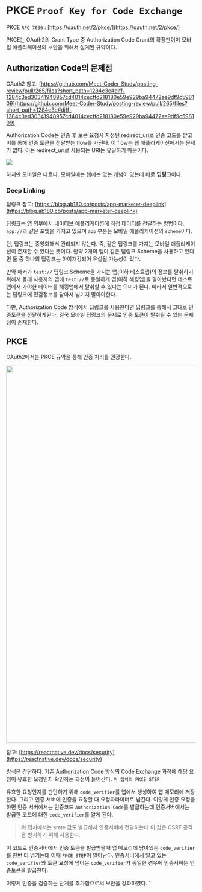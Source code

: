 # PKCE `Proof Key for Code Exchange`

PKCE `RFC 7636` : [https://oauth.net/2/pkce/](https://oauth.net/2/pkce/)

PKCE는 OAuth2의 Grant Type 중 Authorization Code Grant의 확장판이며 모바일 애플리케이션의 보안을 위해서 설계된 규약이다.

## Authorization Code의 문제점

OAuth2 참고: [https://github.com/Meet-Coder-Study/posting-review/pull/265/files?short_path=1284c3e#diff-1284c3ed30341948957cd4014cecffd218180e59e929ba94472ae9df9c598109](https://github.com/Meet-Coder-Study/posting-review/pull/265/files?short_path=1284c3e#diff-1284c3ed30341948957cd4014cecffd218180e59e929ba94472ae9df9c598109)

Authorization Code는 인증 후 토큰 요청시 지정된 redirect_uri로 인증 코드를 받고 이를 통해 인증 토큰을 전달받는 flow를 가진다. 이 flow는 웹 애플리케이션에서는 문제가 없다. 이는 redirect_uri로 사용되는 URI는 유일하기 때문이다.

![](https://user-images.githubusercontent.com/30178507/117142919-3733e600-adeb-11eb-9d11-64c9172b9ec7.png)

하지만 모바일은 다르다. 모바일에는 웹에는 없는 개념이 있는데 바로 **딥링크**이다.

### Deep Linking

딥링크 참고: [https://blog.ab180.co/posts/app-marketer-deeplink](https://blog.ab180.co/posts/app-marketer-deeplink)

딥링크는 앱 외부에서 네이티브 애플리케이션에 직접 데이터를 전달하는 방법이다. `app://`과 같은 포멧을 가지고 있으며 `app` 부분은 모바일 애플리케이션의 `scheme`이다.

단, 딥링크는 중앙화해서 관리되지 않는다. 즉, 같은 딥링크를 가지는 모바일 애플리케이션이 존재할 수 있다는 뜻이다. 만약 2개의 앱이 같은 딥링크 Scheme을 사용하고 있다면 둘 중 하나의 딥링크는 하이재킹되어 유실될 가능성이 있다.

만약 해커가 `test://` 딥링크 Scheme을 가지는 앱(이하 테스트앱)의 정보를 탈취하기 위해서 몰래 사용자의 앱에 `test://`로 동일하게 앱(이하 해킹앱)을 깔아놨다면 테스트앱에서 가야한 데이터를 해킹앱에서 탈취할 수 있다는 의미가 된다. 따라서 일반적으로는 딥링크에 민감정보를 담아서 넘기지 말아야한다.

다만, Authorization Code 방식에서 딥링크를 사용한다면 딥링크를 통해서 그대로 인증토큰을 전달하게된다. 결국 모바일 딥링크의 문제로 인증 토큰이 탈취될 수 있는 문제점이 존재한다.

## PKCE

OAuth2에서는 PKCE 규약을 통해 인증 처리를 권장한다.

<img src="https://user-images.githubusercontent.com/30178507/117142924-38651300-adeb-11eb-9143-42b52f4d3dff.png" width="700" height="1000" />

참고: [https://reactnative.dev/docs/security](https://reactnative.dev/docs/security)

방식은 간단하다. 기존 Authorization Code 방식의 Code Exchange 과정에 해당 요청이 유효한 요청인지 확인하는 과정이 들어간다. `위 캡처의 PKCE STEP`

유효한 요청인지를 판단하기 위해 `code_verifier`를 앱에서 생성하여 앱 메모리에 저장한다. 그리고 인증 서버에 인증을 요청할 때 요청파라미터로 넘긴다. 이렇게 인증 요청을 하면 인증 서버에서는 인증코드 `Authorization Code`를 발급하는데 인증서버에서는 발급한 코드에 대한 `code_verifier`를 알게 된다.

> 위 캡처에서는 state 값도 발급해서 인증서버에 전달하는데 이 값은 CSRF 공격을 방지하기 위해 사용한다.

이 코드로 인증서버에서 인증 토큰을 발급받을때 앱 메모리에 남아있는 `code_verifier`를 한번 더 넘기는데 이때 `PKCE STEP`이 일어난다. 인증서버에서 알고 있는 `code_verifier`와 토큰 요청에 넘어온 `code_verifier`가 동일한 경우에 인증서버는 인증토큰을 발급한다.

이렇게 인증을 검증하는 단계를 추가함으로써 보안을 강화하였다.
`